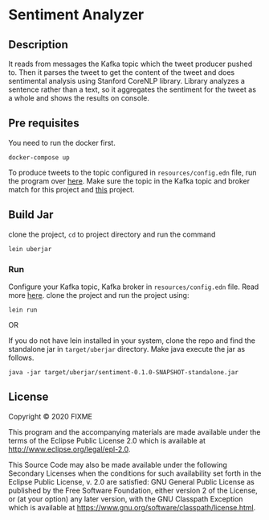 # Sentiment Analyzer

## Description
It reads from messages the Kafka topic which the tweet producer pushed to. Then it parses the tweet to get the content of the tweet and does sentimental analysis using Stanford CoreNLP library. 
Library analyzes a sentence rather than a text, so it aggregates the sentiment for the tweet as a whole and shows the results on console.

## Pre requisites

You need to run the docker first. 
```
docker-compose up
```
To produce tweets to the topic configured in `resources/config.edn` file, run the program over [here](https://github.com/Mithil-Leua/Tweet-Producer).
Make sure the topic in the Kafka topic and broker match for this project and [this](https://github.com/Mithil-Leua/Tweet-Producer) project.

## Build Jar

clone the project, `cd` to project directory and run the command
```
lein uberjar
```

### Run

Configure your Kafka topic, Kafka broker in `resources/config.edn` file. Read more [here](https://github.com/gojek/ziggurat#configuration).
clone the project and run the project using:
```
lein run
```

OR

If you do not have lein installed in your system, clone the repo and find the standalone jar in `target/uberjar` directory.
Make java execute the jar as follows.
```
java -jar target/uberjar/sentiment-0.1.0-SNAPSHOT-standalone.jar
```


## License

Copyright © 2020 FIXME

This program and the accompanying materials are made available under the
terms of the Eclipse Public License 2.0 which is available at
http://www.eclipse.org/legal/epl-2.0.

This Source Code may also be made available under the following Secondary
Licenses when the conditions for such availability set forth in the Eclipse
Public License, v. 2.0 are satisfied: GNU General Public License as published by
the Free Software Foundation, either version 2 of the License, or (at your
option) any later version, with the GNU Classpath Exception which is available
at https://www.gnu.org/software/classpath/license.html.
